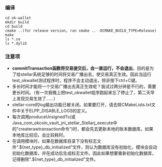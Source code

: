 ### 编译

```shell
cd ok-wallet
mkdir build
cd build
cmake ..(for release version, run cmake .. -DCMAKE_BUILD_TYPE=Release)
make
ls *.so
ls *.dylib
```

### 注意项
- **commitTransaction函数将交易提交后，会一直运行，不会退出**。目的是为了给stellar系统足够的时间将交易广播出去，使交易真正生效。因此当运行test_okwallet测试程序时，程序不会主动退出，除非按下ctrl+C键。
- 多长时间才能将一个交易广播出去真正生效呢？我试过两分钟是不行的，需要更长时间。（有一次我晚上把test_okwallet程序跑起来忘了停止了，第二天早上发现交易生效了......）
- stellar-core的log输出功能已被关闭。如果要打开，请去除CMakeLists.txt文件中关于ELPP_DISABLE_LOGS的定义。
- 每次调用produceUnsignedTx(或Java_com_okcoin_vault_jni_stellar_Stellarj_execute中的"createrawtransaction命令")时，都会先去更新本地的账本数据库。如果本地库比较旧，会比较耗时。
- 在调用模块时，如果在数据库目录下没有标志文件“.${net_type}_db_initialized”文件，则认为数据库没有初始化，模块会自动初始化数据库，并在成功后生成标志文件。因此如果想要重新初始化数据库，记得删除".${net_type}_db_initialized"文件。
